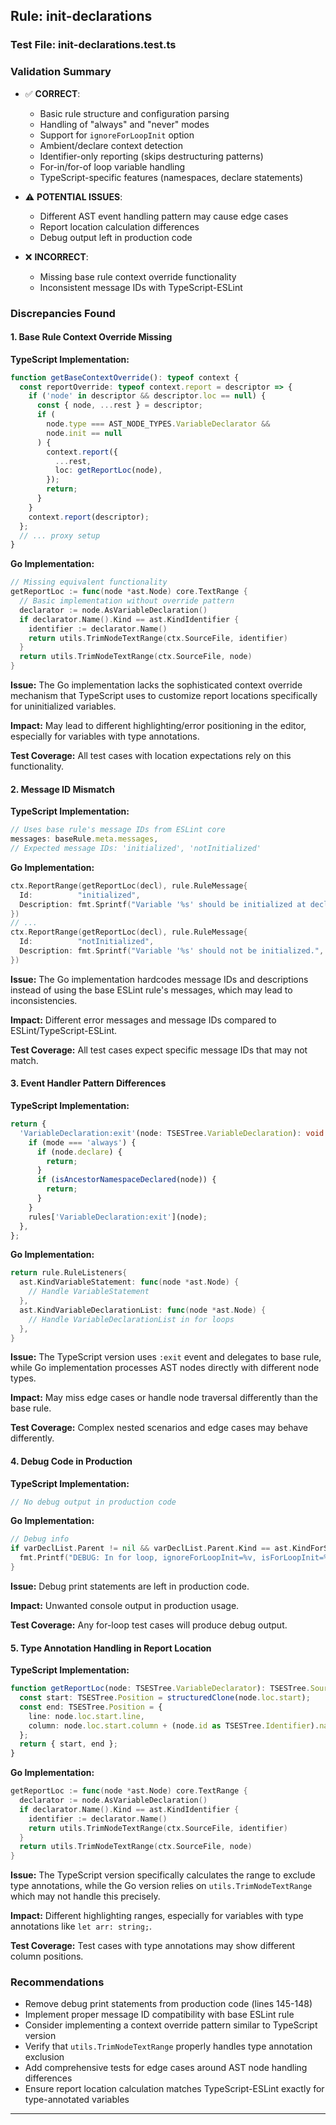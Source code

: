 ## Rule: init-declarations

### Test File: init-declarations.test.ts

### Validation Summary
- ✅ **CORRECT**: 
  - Basic rule structure and configuration parsing
  - Handling of "always" and "never" modes
  - Support for `ignoreForLoopInit` option
  - Ambient/declare context detection
  - Identifier-only reporting (skips destructuring patterns)
  - For-in/for-of loop variable handling
  - TypeScript-specific features (namespaces, declare statements)

- ⚠️ **POTENTIAL ISSUES**:
  - Different AST event handling pattern may cause edge cases
  - Report location calculation differences
  - Debug output left in production code

- ❌ **INCORRECT**:
  - Missing base rule context override functionality
  - Inconsistent message IDs with TypeScript-ESLint

### Discrepancies Found

#### 1. Base Rule Context Override Missing
**TypeScript Implementation:**
```typescript
function getBaseContextOverride(): typeof context {
  const reportOverride: typeof context.report = descriptor => {
    if ('node' in descriptor && descriptor.loc == null) {
      const { node, ...rest } = descriptor;
      if (
        node.type === AST_NODE_TYPES.VariableDeclarator &&
        node.init == null
      ) {
        context.report({
          ...rest,
          loc: getReportLoc(node),
        });
        return;
      }
    }
    context.report(descriptor);
  };
  // ... proxy setup
}
```

**Go Implementation:**
```go
// Missing equivalent functionality
getReportLoc := func(node *ast.Node) core.TextRange {
  // Basic implementation without override pattern
  declarator := node.AsVariableDeclaration()
  if declarator.Name().Kind == ast.KindIdentifier {
    identifier := declarator.Name()
    return utils.TrimNodeTextRange(ctx.SourceFile, identifier)
  }
  return utils.TrimNodeTextRange(ctx.SourceFile, node)
}
```

**Issue:** The Go implementation lacks the sophisticated context override mechanism that TypeScript uses to customize report locations specifically for uninitialized variables.

**Impact:** May lead to different highlighting/error positioning in the editor, especially for variables with type annotations.

**Test Coverage:** All test cases with location expectations rely on this functionality.

#### 2. Message ID Mismatch
**TypeScript Implementation:**
```typescript
// Uses base rule's message IDs from ESLint core
messages: baseRule.meta.messages,
// Expected message IDs: 'initialized', 'notInitialized'
```

**Go Implementation:**
```go
ctx.ReportRange(getReportLoc(decl), rule.RuleMessage{
  Id:          "initialized",
  Description: fmt.Sprintf("Variable '%s' should be initialized at declaration.", idName),
})
// ...
ctx.ReportRange(getReportLoc(decl), rule.RuleMessage{
  Id:          "notInitialized", 
  Description: fmt.Sprintf("Variable '%s' should not be initialized.", idName),
})
```

**Issue:** The Go implementation hardcodes message IDs and descriptions instead of using the base ESLint rule's messages, which may lead to inconsistencies.

**Impact:** Different error messages and message IDs compared to ESLint/TypeScript-ESLint.

**Test Coverage:** All test cases expect specific message IDs that may not match.

#### 3. Event Handler Pattern Differences
**TypeScript Implementation:**
```typescript
return {
  'VariableDeclaration:exit'(node: TSESTree.VariableDeclaration): void {
    if (mode === 'always') {
      if (node.declare) {
        return;
      }
      if (isAncestorNamespaceDeclared(node)) {
        return;
      }
    }
    rules['VariableDeclaration:exit'](node);
  },
};
```

**Go Implementation:**
```go
return rule.RuleListeners{
  ast.KindVariableStatement: func(node *ast.Node) {
    // Handle VariableStatement
  },
  ast.KindVariableDeclarationList: func(node *ast.Node) {
    // Handle VariableDeclarationList in for loops
  },
}
```

**Issue:** The TypeScript version uses `:exit` event and delegates to base rule, while Go implementation processes AST nodes directly with different node types.

**Impact:** May miss edge cases or handle node traversal differently than the base rule.

**Test Coverage:** Complex nested scenarios and edge cases may behave differently.

#### 4. Debug Code in Production
**TypeScript Implementation:**
```typescript
// No debug output in production code
```

**Go Implementation:**
```go
// Debug info
if varDeclList.Parent != nil && varDeclList.Parent.Kind == ast.KindForStatement {
  fmt.Printf("DEBUG: In for loop, ignoreForLoopInit=%v, isForLoopInit=%v, mode=%s\n", opts.IgnoreForLoopInit, isForLoopInit, opts.Mode)
}
```

**Issue:** Debug print statements are left in production code.

**Impact:** Unwanted console output in production usage.

**Test Coverage:** Any for-loop test cases will produce debug output.

#### 5. Type Annotation Handling in Report Location
**TypeScript Implementation:**
```typescript
function getReportLoc(node: TSESTree.VariableDeclarator): TSESTree.SourceLocation {
  const start: TSESTree.Position = structuredClone(node.loc.start);
  const end: TSESTree.Position = {
    line: node.loc.start.line,
    column: node.loc.start.column + (node.id as TSESTree.Identifier).name.length,
  };
  return { start, end };
}
```

**Go Implementation:**
```go
getReportLoc := func(node *ast.Node) core.TextRange {
  declarator := node.AsVariableDeclaration()
  if declarator.Name().Kind == ast.KindIdentifier {
    identifier := declarator.Name()
    return utils.TrimNodeTextRange(ctx.SourceFile, identifier)
  }
  return utils.TrimNodeTextRange(ctx.SourceFile, node)
}
```

**Issue:** The TypeScript version specifically calculates the range to exclude type annotations, while the Go version relies on `utils.TrimNodeTextRange` which may not handle this precisely.

**Impact:** Different highlighting ranges, especially for variables with type annotations like `let arr: string;`.

**Test Coverage:** Test cases with type annotations may show different column positions.

### Recommendations
- Remove debug print statements from production code (lines 145-148)
- Implement proper message ID compatibility with base ESLint rule
- Consider implementing a context override pattern similar to TypeScript version
- Verify that `utils.TrimNodeTextRange` properly handles type annotation exclusion
- Add comprehensive tests for edge cases around AST node handling differences
- Ensure report location calculation matches TypeScript-ESLint exactly for type-annotated variables

---
